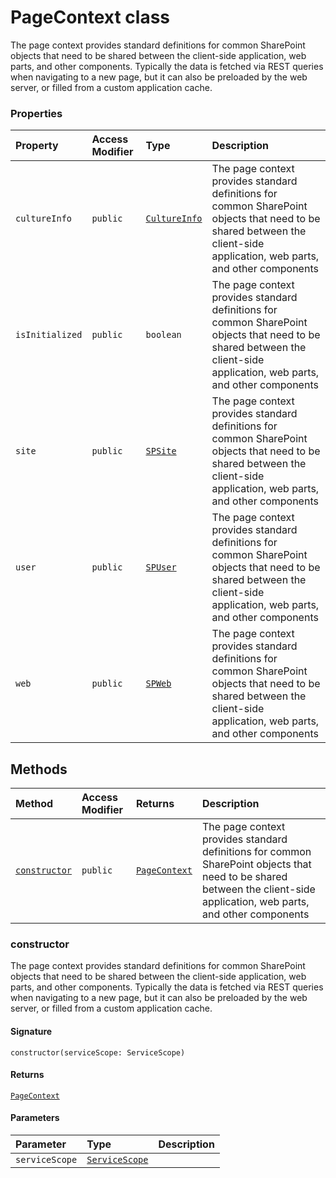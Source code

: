# PageContext class





The page context provides standard definitions for common SharePoint objects 
that need to be shared between the client-side application, web parts, and other 
components. Typically the data is fetched via REST queries when navigating to a 
new page, but it can also be preloaded by the web server, or filled from a custom 
application cache.

### Properties

| Property	   | Access Modifier | Type	| Description|
|:-------------|:----|:-------|:-----------|
|`cultureInfo`     | `public` | [`CultureInfo`](../sp-client-base/cultureinfo.md) | The page context provides standard definitions for common SharePoint objects  that need to be shared between the client-side application, web parts, and other  components |
|`isInitialized`     | `public` | `boolean` | The page context provides standard definitions for common SharePoint objects  that need to be shared between the client-side application, web parts, and other  components |
|`site`     | `public` | [`SPSite`](../sp-client-base/spsite.md) | The page context provides standard definitions for common SharePoint objects  that need to be shared between the client-side application, web parts, and other  components |
|`user`     | `public` | [`SPUser`](../sp-client-base/spuser.md) | The page context provides standard definitions for common SharePoint objects  that need to be shared between the client-side application, web parts, and other  components |
|`web`     | `public` | [`SPWeb`](../sp-client-base/spweb.md) | The page context provides standard definitions for common SharePoint objects  that need to be shared between the client-side application, web parts, and other  components |




## Methods

| Method	   | Access Modifier | Returns	| Description|
|:-------------|:----|:-------|:-----------|
|[`constructor`](#constructor)     | `public` | [`PageContext`](../sp-client-base/pagecontext.md) | The page context provides standard definitions for common SharePoint objects  that need to be shared between the client-side application, web parts, and other  components |





### constructor

The page context provides standard definitions for common SharePoint objects 
that need to be shared between the client-side application, web parts, and other 
components. Typically the data is fetched via REST queries when navigating to a 
new page, but it can also be preloaded by the web server, or filled from a custom 
application cache.

#### Signature
`constructor(serviceScope: ServiceScope)`

#### Returns
[`PageContext`](../sp-client-base/pagecontext.md)


#### Parameters


| Parameter	   | Type    | Description |
|:-------------|:---------------|:------------|
| `serviceScope`    | [`ServiceScope`](../sp-client-base/servicescope.md) |  |


